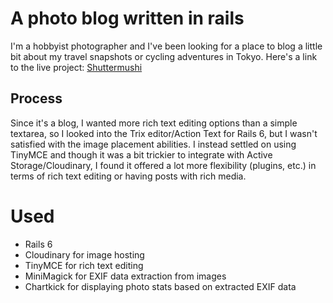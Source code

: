 # A photo blog written in rails
I'm a hobbyist photographer and I've been looking for a place to blog a little bit about my travel snapshots or cycling adventures in Tokyo. Here's a link to the live project: [Shuttermushi](https://www.shuttermushi.com)

## Process
Since it's a blog, I wanted more rich text editing options than a simple textarea, so I looked into the Trix editor/Action Text for Rails 6, but I wasn't satisfied with the image placement abilities. I instead settled on using TinyMCE and though it was a bit trickier to integrate with Active Storage/Cloudinary, I found it offered a lot more flexibility (plugins, etc.) in terms of rich text editing or having posts with rich media.

# Used
- Rails 6
- Cloudinary for image hosting
- TinyMCE for rich text editing
- MiniMagick for EXIF data extraction from images
- Chartkick for displaying photo stats based on extracted EXIF data
